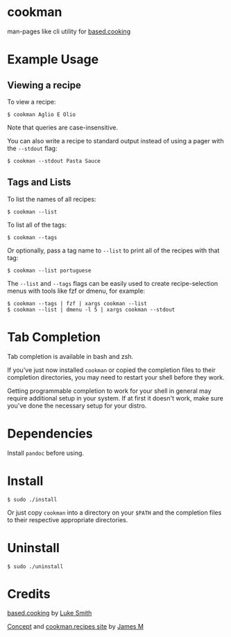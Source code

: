 # cookman
man-pages like cli utility for [based.cooking](https://based.cooking)

# Example Usage
## Viewing a recipe
To view a recipe:
```
$ cookman Aglio E Olio
```
Note that queries are case-insensitive.

You can also write a recipe to standard output instead of using a pager with the `--stdout` flag:
```
$ cookman --stdout Pasta Sauce
```

## Tags and Lists
To list the names of all recipes:
```
$ cookman --list
```

To list all of the tags:
```
$ cookman --tags
```

Or optionally, pass a tag name to `--list` to print all of the recipes with that tag:
```
$ cookman --list portuguese
```

The `--list` and `--tags` flags can be easily used to create recipe-selection menus with tools like fzf or dmenu, for example:
```
$ cookman --tags | fzf | xargs cookman --list
$ cookman --list | dmenu -l 5 | xargs cookman --stdout
```

# Tab Completion
Tab completion is available in bash and zsh.

If you've just now installed `cookman` or copied the completion files to their completion directories, you may need to restart your shell before they work.

Getting programmable completion to work for your shell in general may require additional setup in your system. If at first it doesn't work, make sure you've done the necessary setup for your distro.

# Dependencies
Install `pandoc` before using.

# Install
```
$ sudo ./install
```
Or just copy `cookman` into a directory on your `$PATH` and the completion files to their respective appropriate directories.

# Uninstall
```
$ sudo ./uninstall
```

# Credits
[based.cooking](https://based.cooking) by [Luke Smith](https://lukesmith.xyz)

[Concept](https://www.youtube.com/watch?v=ykNEkiYr0QM&lc=Ugz6nFsr1PlL2x4oJaF4AaABAg) and [cookman.recipes site](http://cookman.recipes) by [James M](https://github.com/dm17)
